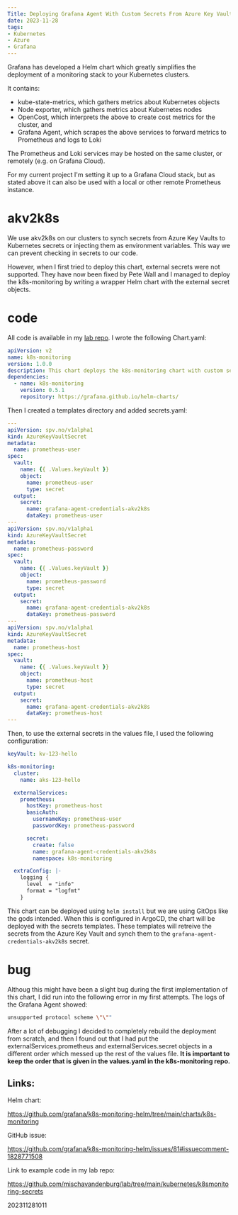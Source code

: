 ```yaml
---
Title: Deploying Grafana Agent With Custom Secrets From Azure Key Vault Using Akv2k8s And K8s-Monitoring Helm Chart
date: 2023-11-28
tags:
- Kubernetes
- Azure
- Grafana
---
```


Grafana has developed a Helm chart which greatly simplifies the deployment of a monitoring stack to your Kubernetes clusters.

It contains:

* kube-state-metrics, which gathers metrics about Kubernetes objects
* Node exporter, which gathers metrics about Kubernetes nodes
* OpenCost, which interprets the above to create cost metrics for the cluster, and
* Grafana Agent, which scrapes the above services to forward metrics to Prometheus and logs to Loki

The Prometheus and Loki services may be hosted on the same cluster, or remotely (e.g. on Grafana Cloud).

For my current project I'm setting it up to a Grafana Cloud stack, but as stated above it can also be used with a local or other remote Prometheus instance.

# akv2k8s

We use akv2k8s on our clusters to synch secrets from Azure Key Vaults to Kubernetes secrets or injecting them as environment variables. This way we can prevent checking in secrets to our code. 

However, when I first tried to deploy this chart, external secrets were not supported. They have now been fixed by Pete Wall and I managed to deploy the k8s-monitoring by writing a wrapper Helm chart with the external secret objects.

# code

All code is available in my [lab repo](https://github.com/mischavandenburg/lab/tree/main/kubernetes/k8smonitoring-secrets). I wrote the following Chart.yaml:

```yaml
apiVersion: v2
name: k8s-monitoring
version: 1.0.0
description: This chart deploys the k8s-monitoring chart with custom secrets
dependencies:
  - name: k8s-monitoring
    version: 0.5.1
    repository: https://grafana.github.io/helm-charts/
```

Then I created a templates directory and added secrets.yaml:

```yaml
---
apiVersion: spv.no/v1alpha1
kind: AzureKeyVaultSecret
metadata:
  name: prometheus-user
spec:
  vault:
    name: {{ .Values.keyVault }}
    object:
      name: prometheus-user
      type: secret
  output:
    secret:
      name: grafana-agent-credentials-akv2k8s
      dataKey: prometheus-user
---
apiVersion: spv.no/v1alpha1
kind: AzureKeyVaultSecret
metadata:
  name: prometheus-password
spec:
  vault:
    name: {{ .Values.keyVault }}
    object:
      name: prometheus-password
      type: secret
  output:
    secret:
      name: grafana-agent-credentials-akv2k8s
      dataKey: prometheus-password
---
apiVersion: spv.no/v1alpha1
kind: AzureKeyVaultSecret
metadata:
  name: prometheus-host
spec:
  vault:
    name: {{ .Values.keyVault }}
    object:
      name: prometheus-host
      type: secret
  output:
    secret:
      name: grafana-agent-credentials-akv2k8s
      dataKey: prometheus-host
---
```

Then, to use the external secrets in the values file, I used the following configuration:

```yaml
keyVault: kv-123-hello

k8s-monitoring:
  cluster:
    name: aks-123-hello

  externalServices:
    prometheus:
      hostKey: prometheus-host
      basicAuth:
        usernameKey: prometheus-user
        passwordKey: prometheus-password

      secret:
        create: false
        name: grafana-agent-credentials-akv2k8s
        namespace: k8s-monitoring

  extraConfig: |-
    logging {
      level  = "info"
      format = "logfmt"
    }
```

This chart can be deployed using `helm install` but we are using GitOps like the gods intended. When this is configured in ArgoCD, the chart will be deployed with the secrets templates. These templates will retreive the secrets from the Azure Key Vault and synch them to the `grafana-agent-credentials-akv2k8s` secret.

# bug

Althoug this might have been a slight bug during the first implementation of this chart, I did run into the following error in my first attempts. The logs of the Grafana Agent showed:

```bash
unsupported protocol scheme \"\""
```

After a lot of debugging I decided to completely rebuild the deployment from scratch, and then I found out that I had put the externalServices.prometheus and externalServices.secret objects in a different order which messed up the rest of the values file. **It is important to keep the order that is given in the values.yaml in the k8s-monitoring repo.**

## Links:

Helm chart:

https://github.com/grafana/k8s-monitoring-helm/tree/main/charts/k8s-monitoring

GitHub issue:

https://github.com/grafana/k8s-monitoring-helm/issues/81#issuecomment-1828771508

Link to example code in my lab repo:

https://github.com/mischavandenburg/lab/tree/main/kubernetes/k8smonitoring-secrets

202311281011
